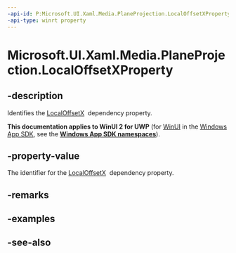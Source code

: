 ```yaml
---
-api-id: P:Microsoft.UI.Xaml.Media.PlaneProjection.LocalOffsetXProperty
-api-type: winrt property
---
```


<!-- Property syntax
public Windows.UI.Xaml.DependencyProperty LocalOffsetXProperty { get; }
-->

# Microsoft.UI.Xaml.Media.PlaneProjection.LocalOffsetXProperty

## -description
Identifies the [LocalOffsetX](planeprojection_localoffsetx.md)  dependency property.

**This documentation applies to WinUI 2 for UWP** (for [WinUI](/windows/apps/winui/winui3/) in the [Windows App SDK](/windows/apps/windows-app-sdk/), see the **[Windows App SDK namespaces](/windows/windows-app-sdk/api/winrt/)**).

## -property-value
The identifier for the [LocalOffsetX](planeprojection_localoffsetx.md)  dependency property.

## -remarks

## -examples

## -see-also
